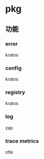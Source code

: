 # pkg

## 功能

### error

kratos

### config

kratos

### registry

kratos

### log
zap

### trace metrics

otle